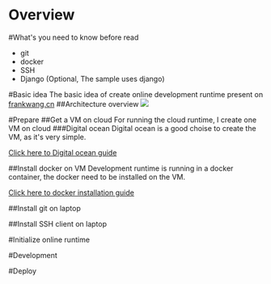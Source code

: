 Overview
====
#What's you need to know before read
- git
- docker
- SSH
- Django (Optional, The sample uses django)

#Basic idea
The basic idea of create online development runtime present on [frankwang.cn](http://frankwang.cn)
##Architecture overview
![](http://frankwang.cn/img/Architecture_Overview.png)

#Prepare
##Get a VM on cloud
For running the cloud runtime, I create one VM on cloud
###Digital ocean
Digital ocean is a good choise to create the VM, as it's very simple.

[Click here to Digital ocean guide](https://cloud.digitalocean.com/support/suggestions?query=How%20do%20I%20create%20a%20Droplet%3F) 

##Install docker on VM
Development runtime is running in a docker container, the docker need to be installed on the VM.

[Click here to docker installation guide](https://docs.docker.com/engine/installation/ubuntulinux/)

##Install git on laptop


##Install SSH client on laptop

#Initialize online runtime

#Development

#Deploy